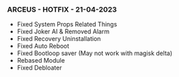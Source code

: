 ### ARCEUS - HOTFIX - 21-04-2023
* Fixed System Props Related Things
* Fixed Joker AI & Removed Alarm
* Fixed Recovery Uninstallation
* Fixed Auto Reboot
* Fixed Bootloop saver (May not work with magisk delta)
* Rebased Module
* Fixed Debloater

